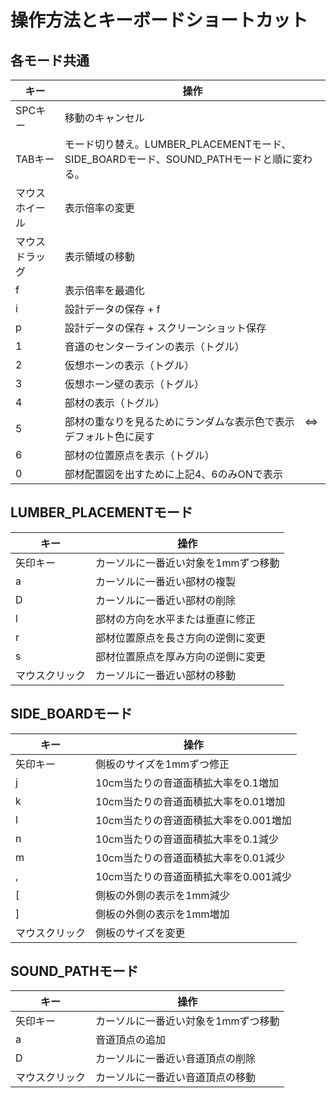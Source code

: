 # 操作方法とキーボードショートカット

## 各モード共通

| キー        | 操作                                                              |
|-------------|-------------------------------------------------------------------|
| SPCキー      | 移動のキャンセル                                                   |
| TABキー      | モード切り替え。LUMBER_PLACEMENTモード、SIDE_BOARDモード、SOUND_PATHモードと順に変わる。 |
| マウスホイール | 表示倍率の変更                                                     |
| マウスドラッグ | 表示領域の移動                                                     |
| f           | 表示倍率を最適化                                                   |
| i           | 設計データの保存 + f                                               |
| p           | 設計データの保存 + スクリーンショット保存                            |
| 1           | 音道のセンターラインの表示（トグル）                                 |
| 2           | 仮想ホーンの表示（トグル）                                         |
| 3           | 仮想ホーン壁の表示（トグル）                                       |
| 4           | 部材の表示（トグル）                                               |
| 5           | 部材の重なりを見るためにランダムな表示色で表示　<=>　デフォルト色に戻す   |
| 6           | 部材の位置原点を表示（トグル）                                     |
| 0           | 部材配置図を出すために上記4、6のみONで表示                           |

## LUMBER_PLACEMENTモード

| キー        | 操作                                                              |
|-------------|-------------------------------------------------------------------|
| 矢印キー     | カーソルに一番近い対象を1mmずつ移動                                    |
| a           | カーソルに一番近い部材の複製                                           |
| D           | カーソルに一番近い部材の削除                                           |
| l           | 部材の方向を水平または垂直に修正                                        |
| r           | 部材位置原点を長さ方向の逆側に変更                                     |
| s           | 部材位置原点を厚み方向の逆側に変更                                     |
| マウスクリック | カーソルに一番近い部材の移動                                            |

## SIDE_BOARDモード

| キー        | 操作                                                              |
|-------------|-------------------------------------------------------------------|
| 矢印キー     | 側板のサイズを1mmずつ修正                                              |
| j           | 10cm当たりの音道面積拡大率を0.1増加                                      |
| k           | 10cm当たりの音道面積拡大率を0.01増加                                     |
| l           | 10cm当たりの音道面積拡大率を0.001増加                                    |
| n           | 10cm当たりの音道面積拡大率を0.1減少                                      |
| m           | 10cm当たりの音道面積拡大率を0.01減少                                     |
| ,           | 10cm当たりの音道面積拡大率を0.001減少                                    |
| [           | 側板の外側の表示を1mm減少                                              |
| ]           | 側板の外側の表示を1mm増加                                              |
| マウスクリック | 側板のサイズを変更                                                    |

## SOUND_PATHモード

| キー        | 操作                                                              |
|-------------|-------------------------------------------------------------------|
| 矢印キー     | カーソルに一番近い対象を1mmずつ移動                                    |
| a           | 音道頂点の追加                                                        |
| D           | カーソルに一番近い音道頂点の削除                                        |
| マウスクリック | カーソルに一番近い音道頂点の移動                                        |

